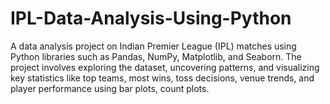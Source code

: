 # IPL-Data-Analysis-Using-Python
A data analysis project on Indian Premier League (IPL) matches using Python libraries such as Pandas, NumPy, Matplotlib, and Seaborn. The project involves exploring the dataset, uncovering patterns, and visualizing key statistics like top teams, most wins, toss decisions, venue trends, and player performance using bar plots, count plots.
